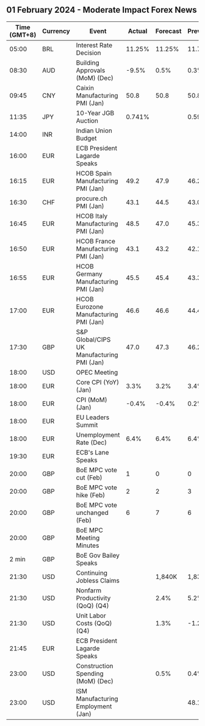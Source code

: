 ## 01 February 2024 - Moderate Impact Forex News

| Time (GMT+8) | Currency | Event | Actual | Forecast | Previous |
|------|----------|-------|--------|----------|----------|
| 05:00 | BRL | Interest Rate Decision | 11.25% | 11.25% | 11.75% |
| 08:30 | AUD | Building Approvals (MoM) (Dec) | -9.5% | 0.5% | 0.3% |
| 09:45 | CNY | Caixin Manufacturing PMI (Jan) | 50.8 | 50.8 | 50.8 |
| 11:35 | JPY | 10-Year JGB Auction | 0.741% |  | 0.596% |
| 14:00 | INR | Indian Union Budget |  |  |  |
| 16:00 | EUR | ECB President Lagarde Speaks |  |  |  |
| 16:15 | EUR | HCOB Spain Manufacturing PMI (Jan) | 49.2 | 47.9 | 46.2 |
| 16:30 | CHF | procure.ch PMI (Jan) | 43.1 | 44.5 | 43.0 |
| 16:45 | EUR | HCOB Italy Manufacturing PMI (Jan) | 48.5 | 47.0 | 45.3 |
| 16:50 | EUR | HCOB France Manufacturing PMI (Jan) | 43.1 | 43.2 | 42.1 |
| 16:55 | EUR | HCOB Germany Manufacturing PMI (Jan) | 45.5 | 45.4 | 43.3 |
| 17:00 | EUR | HCOB Eurozone Manufacturing PMI (Jan) | 46.6 | 46.6 | 44.4 |
| 17:30 | GBP | S&P Global/CIPS UK Manufacturing PMI (Jan) | 47.0 | 47.3 | 46.2 |
| 18:00 | USD | OPEC Meeting |  |  |  |
| 18:00 | EUR | Core CPI (YoY) (Jan) | 3.3% | 3.2% | 3.4% |
| 18:00 | EUR | CPI (MoM) (Jan) | -0.4% | -0.4% | 0.2% |
| 18:00 | EUR | EU Leaders Summit |  |  |  |
| 18:00 | EUR | Unemployment Rate (Dec) | 6.4% | 6.4% | 6.4% |
| 19:30 | EUR | ECB's Lane Speaks |  |  |  |
| 20:00 | GBP | BoE MPC vote cut (Feb) | 1 | 0 | 0 |
| 20:00 | GBP | BoE MPC vote hike (Feb) | 2 | 2 | 3 |
| 20:00 | GBP | BoE MPC vote unchanged (Feb) | 6 | 7 | 6 |
| 20:00 | GBP | BoE MPC Meeting Minutes |  |  |  |
| 2 min | GBP | BoE Gov Bailey Speaks |  |  |  |
| 21:30 | USD | Continuing Jobless Claims |  | 1,840K | 1,833K |
| 21:30 | USD | Nonfarm Productivity (QoQ) (Q4) |  | 2.4% | 5.2% |
| 21:30 | USD | Unit Labor Costs (QoQ) (Q4) |  | 1.3% | -1.2% |
| 21:45 | EUR | ECB President Lagarde Speaks |  |  |  |
| 23:00 | USD | Construction Spending (MoM) (Dec) |  | 0.5% | 0.4% |
| 23:00 | USD | ISM Manufacturing Employment (Jan) |  |  | 48.1 |
